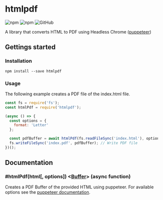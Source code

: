# htmlpdf

![npm](https://img.shields.io/npm/v/htmlpdf.svg) ![npm](https://img.shields.io/npm/dt/htmlpdf.svg) ![GitHub](https://img.shields.io/github/license/mbrandau/htmlpdf.svg)

A library that converts HTML to PDF using Headless Chrome ([puppeteer](https://github.com/GoogleChrome/puppeteer))

## Gettings started

### Installation

`npm install --save htmlpdf`

### Usage

The following example creates a PDF file of the index.html file.
```js
const fs = require('fs');
const htmlPdf = require('htmlpdf');

(async () => {
  const options = {
    format: 'Letter'
  };

  const pdfBuffer = await htmlPdf(fs.readFileSync('index.html'), options);
  fs.writeFileSync('index.pdf', pdfBuffer); // Write PDF file
})();
```

## Documentation

### #htmlPdf(html[, options]) <[Buffer](https://nodejs.org/api/buffer.html#buffer_class_buffer)> (async function)

Creates a PDF Buffer of the provided HTML using puppeteer. For available options see the [puppeteer documentation](https://github.com/GoogleChrome/puppeteer/blob/master/docs/api.md#pagepdfoptions).
